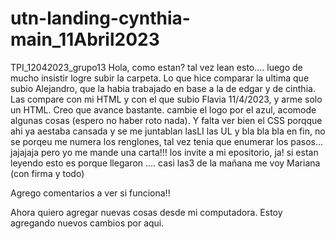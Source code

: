 # utn-landing-cynthia-main_11Abril2023
TPI_12042023_grupo13
Hola, como estan? tal vez lean esto....   luego de mucho insistir logre subir la carpeta. Lo que hice comparar la ultima que subio Alejandro, que la habia trabajado en base a la de edgar y de cinthia. Las compare con mi HTML y con el que subio Flavia 11/4/2023, y arme solo un HTML. 
Creo que avance bastante. cambie el logo por el azul, acomode algunas cosas (espero no haber roto nada). Y falta ver bien el CSS porqque ahi ya aestaba cansada y se me juntablan lasLI las UL y bla bla bla
en fin, no se porqeu me numera los renglones, tal vez tenia que enumerar los pasos... jajajaja pero yo me mande una carta!!!
los invite a mi epositorio, ja! si estan leyendo esto es porque llegaron ....
casi las3 de la mañana me voy
Mariana (con firma y todo)

Agrego comentarios a ver si funciona!!

Ahora quiero agregar nuevas cosas desde mi computadora.
Estoy agregando nuevos cambios por aqui.
